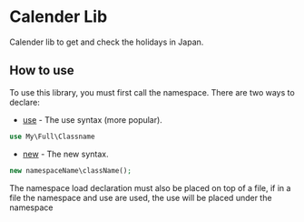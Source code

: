 # Calender Lib

Calender lib to get and check the holidays in Japan.

## How to use

To use this library, you must first call the namespace. There are two ways to declare:

* [use](https://www.php.net/manual/en/language.namespaces.importing.php) - The use syntax (more popular).

```php
use My\Full\Classname
```
* [new](https://techblog.vn/bai-11-namespace-trong-php) - The new syntax.

```php
new namespaceName\className();
```
The namespace load declaration must also be placed on top of a file, if in a file the namespace and use are used, the use will be placed under the namespace

